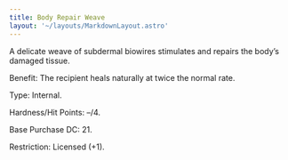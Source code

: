 ```yaml
---
title: Body Repair Weave
layout: '~/layouts/MarkdownLayout.astro'
---
```

A delicate weave of subdermal biowires stimulates and repairs the body’s
damaged tissue.

Benefit: The recipient heals naturally at twice the normal rate.

Type: Internal.

Hardness/Hit Points: –/4.

Base Purchase DC: 21.

Restriction: Licensed (+1).

